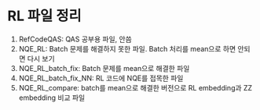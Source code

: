 # RL 파일 정리

1. RefCodeQAS: QAS 공부용 파일, 안씀
2. NQE_RL: Batch 문제를 해결하지 못한 파일. Batch 처리를 mean으로 하면 안되면 다시 보기
3. NQE_RL_batch_fix: Batch 문제를 mean으로 해결한 파일
4. NQE_RL_batch_fix_NN: RL 코드에 NQE를 접목한 파일
5. NQE_RL_compare: batch를 mean으로 해결한 버전으로 RL embedding과 ZZ embedding 비교 파일